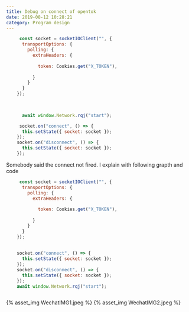 ```yaml
---
title: Debug on connect of opentok
date: 2019-08-12 10:28:21
category: Program design
---
```

```javascript 
     const socket = socketIOClient("", {
      transportOptions: {
        polling: {
          extraHeaders: {
       
            token: Cookies.get("X_TOKEN"),
         
          }
        }
      }
    });
  
   

      await window.Network.rqj("start");

     socket.on("connect", () => {
      this.setState({ socket: socket });
    });
    socket.on("disconnect", () => {
      this.setState({ socket: socket });
    });
```
Somebody said the connect not fired. I explain with following grapth and code

```javascript
     const socket = socketIOClient("", {
      transportOptions: {
        polling: {
          extraHeaders: {
       
            token: Cookies.get("X_TOKEN"),
         
          }
        }
      }
    });
  
   
    socket.on("connect", () => {
      this.setState({ socket: socket });
    });
    socket.on("disconnect", () => {
      this.setState({ socket: socket });
    });
    await window.Network.rqj("start");



```

{% asset_img WechatIMG1.jpeg %}
{% asset_img WechatIMG2.jpeg %}
